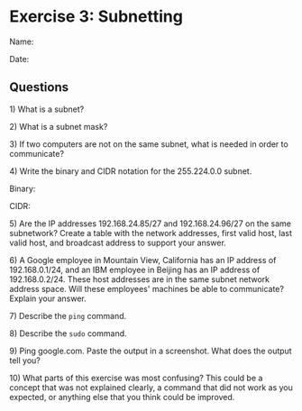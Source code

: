 Exercise 3: Subnetting
==========================

Name:

Date:

Questions
---------------

1\) What is a subnet?

2\) What is a subnet mask?

3\) If two computers are not on the same subnet, what is needed in order to communicate?

4\) Write the binary and CIDR notation for the 255.224.0.0 subnet.

Binary:

CIDR:

5\) Are the IP addresses 192.168.24.85/27 and 192.168.24.96/27 on the same subnetwork? Create a table with the network addresses, first valid host, last valid host, and broadcast address to support your answer.

6\) A Google employee in Mountain View, California has an IP address of 192.168.0.1/24, and an IBM employee in Beijing has an IP address of 192.168.0.2/24. These host addresses are in the same subnet network address space. Will these employees' machines be able to communicate? Explain your answer.

7\) Describe the `ping` command.

8\) Describe the `sudo` command.

9\) Ping google.com. Paste the output in a screenshot. What does the output tell you?

10\) What parts of this exercise was most confusing? This could be a concept that was not explained clearly, a command that did not work as you expected, or anything else that you think could be improved.